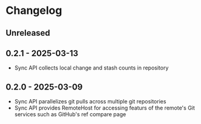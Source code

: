 # Changelog

## Unreleased

## 0.2.1 - 2025-03-13

- Sync API collects local change and stash counts in repository

## 0.2.0 - 2025-03-09

- Sync API parallelizes git pulls across multiple git repositories
- Sync API provides RemoteHost for accessing featurs of the remote's Git services such as GitHub's ref compare page

[Unreleased]: https://github.com/eighty4/maestro/compare/maestro_git-v0.2.1...HEAD
[0.2.1]: https://github.com/eighty4/maestro/compare/maestro_git-v0.2.0...maestro_git-v0.2.1
[0.2.0]: https://github.com/eighty4/maestro/releases/tag/maestro_git-v0.2.0
